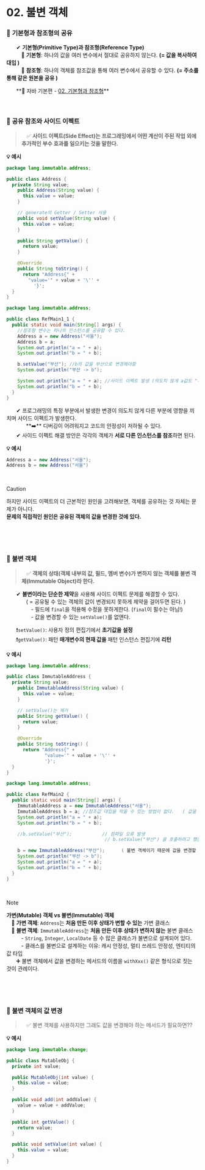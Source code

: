 # 02. 불변 객체

### 🔷 **기본형과 참조형의 공유**
ㅤㅤ✔ **기본형(Primitive Type)과 참조형(Reference Type)** <br>
ㅤㅤㅤ🔹 **기본형**: 하나의 값을 여러 변수에서 절대로 공유하지 않는다. **(= 값을 복사하여 대입 )** <br>
ㅤㅤㅤ🔹 **참조형**: 하나의 객체를 참조값을 통해 여러 변수에서 공유할 수 있다.  **(= 주소를 통해 같은 원본을 공유 )**  <br>

ㅤㅤ**🤔 자바 기본편 - [02. 기본형과 참조형](https://github.com/Kim-SeongSu/Inflearn/blob/f6854ac9857d61fc6d04879ac7da232b3fc09b42/02.%20%EC%9E%90%EB%B0%94%20%EA%B8%B0%EB%B3%B8%ED%8E%B8/02.%20%EA%B8%B0%EB%B3%B8%ED%98%95%EA%B3%BC%20%EC%B0%B8%EC%A1%B0%ED%98%95.md#L4)** <br><br><br>

### 🔷 **공유 참조와 사이드 이펙트**
>ㅤ✅ **사이드 이펙트(Side Effect)는 프로그래밍에서 어떤 계산이 주된 작업 외에 추가적인 부수 효과를 일으키는 것을 말한다.** <br>

**💡 예시**
```JAVA
package lang.immutable.address;

public class Address {
  private String value;
    public Address(String value) {
      this.value = value;
    }

    // generate의 Getter / Setter 사용
    public void setValue(String value) {
      this.value = value;
    }

    public String getValue() {
      return value;
    }

    @Override
    public String toString() {
      return "Address{" +
        "value='" + value + '\'' +
          '}';
  }
}
```

```JAVA
package lang.immutable.address;

public class RefMain1_1 {
  public static void main(String[] args) {
    //참조형 변수는 하나의 인스턴스를 공유할 수 있다.
    Address a = new Address("서울");
    Address b = a;
    System.out.println("a = " + a);
    System.out.println("b = " + b);

    b.setValue("부산"); //b의 값을 부산으로 변경해야함
    System.out.println("부산 -> b");

    System.out.println("a = " + a); //사이드 이펙트 발생 (의도치 않게 a값도 "부산"으로 변함)
    System.out.println("b = " + b);
  }
}
```

ㅤㅤ✔ 프로그래밍의 특정 부분에서 발생한 변경이 의도치 않게 다른 부분에 영향을 끼치며 사이드 이펙트가 발생한다. <br>
ㅤㅤㅤㅤ**➡️** 디버깅이 어려워지고 코드의 안정성이 저하될 수 있다. <br>
ㅤㅤ✔ 사이드 이펙트 해결 방안은 각각의 객체가 **서로 다른 인스턴스를 참조**하면 된다. <br>

**💡 예시**
```JAVA
Address a = new Address("서울");
Address b = new Address("서울")
```
<br>

> [!CAUTION]
> 하지만 사이드 이펙트의 더 근본적인 원인을 고려해보면, 객체를 공유하는 것 자체는 문제가 아니다. <br>
> **문제의 직접적인 원인은 공유된 객체의 값을 변경한 것에 있다.**



<br><br><br>

### 🔷 **불변 객체**
>ㅤ✅ **객체의 상태(객체 내부의 값, 필드, 멤버 변수)가 변하지 않는 객체를 불변 객체(Immutable Object)라 한다.** <br>

ㅤㅤ✔ **불변이라는 단순한 제약**을 사용해 사이드 이펙트 문제를 해결할 수 있다. <br>
ㅤㅤㅤㅤ( = 공유될 수 있는 객체의 값이 변경되지 못하게 제약을 걸어두면 된다. ) <br>
ㅤㅤㅤㅤㅤ- 필드에 `final`을 적용해 수정을 못하게한다. (`final`이 필수는 아님!) <br>
ㅤㅤㅤㅤㅤ- 값을 변경할 수 있는 `setValue()`를 없앤다. <br>

ㅤㅤ❗`setValue()`: 사용자 정의 편집기에서 **초기값을 설정** <br>
ㅤㅤ❗`getValue()`: 패턴 **매개변수의 현재 값을** 패턴 인스턴스 편집기에 **리턴** <br>

**💡 예시**
```JAVA
package lang.immutable.address;

public class ImmutableAddress {
  private String value;
    public ImmutableAddress(String value) {
      this.value = value;
    }

    // setValue()는 제거
    public String getValue() {
      return value;
    }

    @Override
    public String toString() {
      return "Address{" +
              "value='" + value + '\'' +
              '}';
  }
}
```

```JAVA
package lang.immutable.address;

public class RefMain2 {
  public static void main(String[] args) {
    ImmutableAddress a = new ImmutableAddress("서울");
    ImmutableAddress b = a; //참조값 대입을 막을 수 있는 방법이 없다.   ( 값을 복사해서 사용 )
    System.out.println("a = " + a);
    System.out.println("b = " + b);

    //b.setValue("부산");           // 컴파일 오류 발생
                                    // b.setValue("부산") 을 호출하려고 했는데, 해당 메서드가 없다는 사실을 컴파일 오류를 통해 인지

    b = new ImmutableAddress("부산");      ( 불변 객체이기 때문에 값을 변경할 수 없어 )
    System.out.println("부산 -> b");
    System.out.println("a = " + a);
    System.out.println("b = " + b);
  }
}
```

<br>

> [!NOTE] 
> **가변(Mutable) 객체 vs 불변(Immutable) 객체** <br>
> ㅤ🔹 **가변 객체**: `Address`는 **처음 만든 이후 상태가 변할 수 있는** 가변 클래스 <br>
> ㅤ🔹 **불변 객체**: `ImmutableAddress`는 **처음 만든 이후 상태가 변하지 않는** 불변 클래스 <br>
>ㅤㅤㅤ- `String`, `Integer`, `LocalDate` 등 수 많은 클래스가 불변으로 설계되어 있다. <br>
>ㅤㅤㅤ- 클래스를 불변으로 설계하는 이유: 캐시 안정성, 멀티 쓰레드 안정성, 엔티티의 값 타입 
> <br>
> ㅤㅤ➕ 불변 객체에서 값을 변경하는 메서드의 이름을 `withXxx()` 같은 형식으로 짓는 것이 관례이다. <br>

<br><br><br>
### 🔷 **불변 객체의 값 변경**
>ㅤ✅ 불변 객체를 사용하지만 그래도 값을 변경해야 하는 메서드가 필요하면?? <br>

**💡 예시**
```JAVA
package lang.immutable.change;

public class MutableObj {
  private int value;

  public MutableObj(int value) {
    this.value = value;
  }

  public void add(int addValue) {
    value = value + addValue;
  }

  public int getValue() {
    return value;
  }

  public void setValue(int value) {
    this.value = value;
  }
}
```



<!--
공백문자: "ㅤ" or &nbsp;
### 🔷 ****
>ㅤ✅ **** <br>
ㅤㅤ:  <br>
ㅤㅤㅤex) <br>
ㅤㅤ✔ **** <br>
ㅤㅤㅤ🔹 **** <br>
ㅤㅤㅤㅤㅤ- **** <br>
➡️
ㅤㅤㅤㅤㅤex) <br>
ㅤㅤ❗ <br>
ㅤㅤ❓ <br>
ㅤㅤ✅ <br>
ㅤㅤㅤㅤ**▪️** <br>
ㅤㅤㅤㅤ**▫️** <br>
ㅤㅤ**1️⃣** <br>
ㅤㅤ**2️⃣** <br>
ㅤㅤ**3️⃣** <br>
ㅤㅤ**4️⃣** <br>
ㅤㅤ**5️⃣** <br>
ㅤㅤ**🤔** <br>
> [!NOTE]  
> [!TIP]
> [!IMPORTANT]  
> [!WARNING]  
> [!CAUTION]


**💡 예시**
```JAVA

```


<div align="center">
  <img width="70%" src="">
</div> <br><br>
-->
